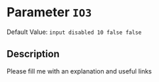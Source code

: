 # Parameter `IO3`
Default Value: `input disabled 10 false false`

## Description
Please fill me with an explanation and useful links

